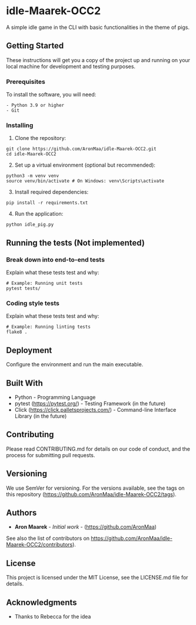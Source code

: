 # idle-Maarek-OCC2
A simple idle game in the CLI with basic functionalities in the theme of pigs.

## Getting Started

These instructions will get you a copy of the project up and running on your local machine for development and testing purposes.

### Prerequisites

To install the software, you will need:

```
- Python 3.9 or higher
- Git
```

### Installing

1. Clone the repository:

```
git clone https://github.com/AronMaa/idle-Maarek-OCC2.git
cd idle-Maarek-OCC2
```

2. Set up a virtual environment (optional but recommended):

```
python3 -m venv venv
source venv/bin/activate # On Windows: venv\Scripts\activate
```

3. Install required dependencies:

```
pip install -r requirements.txt
```

4. Run the application:

```
python idle_pig.py
```

## Running the tests (Not implemented)

### Break down into end-to-end tests

Explain what these tests test and why:

```
# Example: Running unit tests
pytest tests/
```

### Coding style tests

Explain what these tests test and why:

```
# Example: Running linting tests
flake8 .
```

## Deployment

Configure the environment and run the main executable.

## Built With

* Python - Programming Language
* pytest (https://pytest.org/) - Testing Framework (in the future)
* Click (https://click.palletsprojects.com/) - Command-line Interface Library (in the future)

## Contributing

Please read CONTRIBUTING.md for details on our code of conduct, and the process for submitting pull requests.

## Versioning

We use SemVer for versioning. For the versions available, see the tags on this repository (https://github.com/AronMaa/idle-Maarek-OCC2/tags).

## Authors

* **Aron Maarek** - *Initial work* - (https://github.com/AronMaa)

See also the list of contributors on https://github.com/AronMaa/idle-Maarek-OCC2/contributors).

## License

This project is licensed under the MIT License, see the LICENSE.md file for details.

## Acknowledgments

* Thanks to Rebecca for the idea
